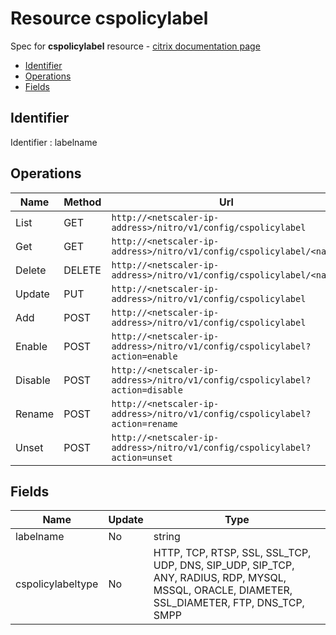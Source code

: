 # Resource cspolicylabel

Spec for **cspolicylabel** resource - [citrix documentation page](https://developer-docs.citrix.com/projects/netscaler-nitro-api/en/11.0/configuration/content-switching/cspolicylabel/cspolicylabel/)

- [Identifier](#identifier)
- [Operations](#operations)
- [Fields](#fields)

## Identifier

Identifier : labelname

## Operations

| Name | Method | Url |
|----|----|----|
| List | GET | `http://<netscaler-ip-address>/nitro/v1/config/cspolicylabel` |
| Get | GET | `http://<netscaler-ip-address>/nitro/v1/config/cspolicylabel/<name>` |
| Delete | DELETE | `http://<netscaler-ip-address>/nitro/v1/config/cspolicylabel/<name>` |
| Update | PUT | `http://<netscaler-ip-address>/nitro/v1/config/cspolicylabel` |
| Add | POST | `http://<netscaler-ip-address>/nitro/v1/config/cspolicylabel` |
| Enable | POST | `http://<netscaler-ip-address>/nitro/v1/config/cspolicylabel?action=enable` |
| Disable | POST | `http://<netscaler-ip-address>/nitro/v1/config/cspolicylabel?action=disable` |
| Rename | POST | `http://<netscaler-ip-address>/nitro/v1/config/cspolicylabel?action=rename` |
| Unset | POST | `http://<netscaler-ip-address>/nitro/v1/config/cspolicylabel?action=unset` |

## Fields

| Name | Update | Type |
|----|----|----|
| labelname | No | string |
| cspolicylabeltype | No | HTTP, TCP, RTSP, SSL, SSL_TCP, UDP, DNS, SIP_UDP, SIP_TCP, ANY, RADIUS, RDP, MYSQL, MSSQL, ORACLE, DIAMETER, SSL_DIAMETER, FTP, DNS_TCP, SMPP |

